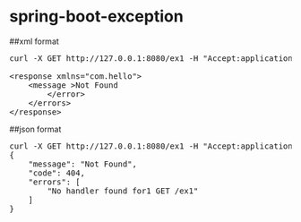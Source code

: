 # spring-boot-exception

##xml format
<pre>
curl -X GET http://127.0.0.1:8080/ex1 -H "Accept:application/xml"

&lt;response xmlns="com.hello"&gt;
    &lt;message >Not Found</message&gt;
    &lt;code &gt;404&lt;/code&gt;
    &lt;errors &gt;
        &lt;error&gt;
            <![CDATA[No handler found for1 GET /ex1]]>
        &lt;/error&gt;
    &lt;/errors&gt;
&lt;/response&gt;
</pre>

##json format
<pre>
curl -X GET http://127.0.0.1:8080/ex1 -H "Accept:application/json"
{
    "message": "Not Found",
    "code": 404,
    "errors": [
        "No handler found for1 GET /ex1"
    ]
}
</pre>
